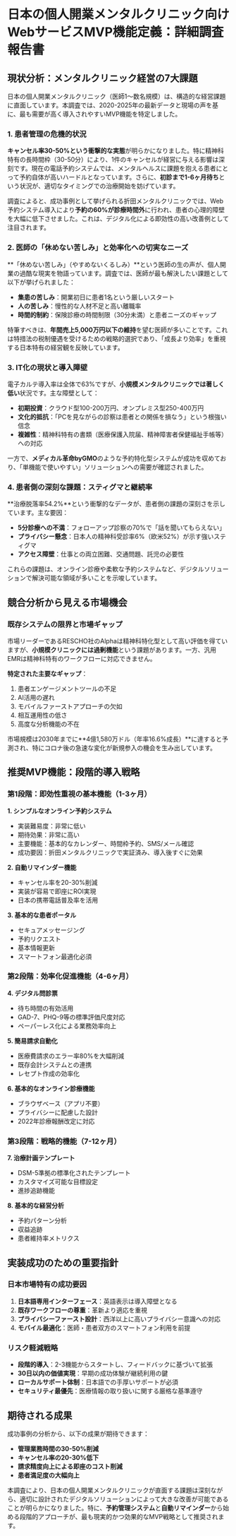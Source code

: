 # 日本の個人開業メンタルクリニック向けWebサービスMVP機能定義：詳細調査報告書

## 現状分析：メンタルクリニック経営の7大課題

日本の個人開業メンタルクリニック（医師1〜数名規模）は、構造的な経営課題に直面しています。本調査では、2020-2025年の最新データと現場の声を基に、最も需要が高く導入されやすいMVP機能を特定しました。

### 1. 患者管理の危機的状況

**キャンセル率30-50%という衝撃的な実態**が明らかになりました。特に精神科特有の長時間枠（30-50分）により、1件のキャンセルが経営に与える影響は深刻です。現在の電話予約システムでは、メンタルヘルスに課題を抱える患者にとって予約自体が高いハードルとなっています。さらに、**初診まで1-6ヶ月待ち**という状況が、適切なタイミングでの治療開始を妨げています。

調査によると、成功事例として挙げられる折田メンタルクリニックでは、Web予約システム導入により**予約の60%が診療時間外**に行われ、患者の心理的障壁を大幅に低下させました。これは、デジタル化による即効性の高い改善例として注目されます。

### 2. 医師の「休めない苦しみ」と効率化への切実なニーズ

**「休めない苦しみ」（やすめないくるしみ）**という医師の生の声が、個人開業の過酷な現実を物語っています。調査では、医師が最も解決したい課題として以下が挙げられました：

- **集患の苦しみ**：開業初日に患者1名という厳しいスタート
- **人の苦しみ**：慢性的な人材不足と高い離職率
- **時間的制約**：保険診療の時間制限（30分未満）と患者ニーズのギャップ

特筆すべきは、**年間売上5,000万円以下の維持**を望む医師が多いことです。これは特措法の税制優遇を受けるための戦略的選択であり、「成長より効率」を重視する日本特有の経営観を反映しています。

### 3. IT化の現状と導入障壁

電子カルテ導入率は全体で63%ですが、**小規模メンタルクリニックでは著しく低い**状況です。主な障壁として：

- **初期投資**：クラウド型100-200万円、オンプレミス型250-400万円
- **文化的抵抗**：「PCを見ながらの診察は患者との関係を損なう」という根強い信念
- **複雑性**：精神科特有の書類（医療保護入院届、精神障害者保健福祉手帳等）への対応

一方で、**メディカル革命byGMO**のような予約特化型システムが成功を収めており、「単機能で使いやすい」ソリューションへの需要が確認されました。

### 4. 患者側の深刻な課題：スティグマと継続率

**治療脱落率54.2%**という衝撃的なデータが、患者側の課題の深刻さを示しています。主な要因：

- **5分診療への不満**：フォローアップ診察の70%で「話を聞いてもらえない」
- **プライバシー懸念**：日本人の精神科受診率6%（欧米52%）が示す強いスティグマ
- **アクセス障壁**：仕事との両立困難、交通問題、託児の必要性

これらの課題は、オンライン診療や柔軟な予約システムなど、デジタルソリューションで解決可能な領域が多いことを示唆しています。

## 競合分析から見える市場機会

### 既存システムの限界と市場ギャップ

市場リーダーであるRESCHO社のAlphaは精神科特化型として高い評価を得ていますが、**小規模クリニックには過剰機能**という課題があります。一方、汎用EMRは精神科特有のワークフローに対応できません。

**特定された主要なギャップ**：
1. 患者エンゲージメントツールの不足
2. AI活用の遅れ
3. モバイルファーストアプローチの欠如
4. 相互運用性の低さ
5. 高度な分析機能の不在

市場規模は2030年までに**4億1,580万ドル（年率16.6%成長）**に達すると予測され、特にコロナ後の急速な変化が新規参入の機会を生み出しています。

## 推奨MVP機能：段階的導入戦略

### 第1段階：即効性重視の基本機能（1-3ヶ月）

**1. シンプルなオンライン予約システム**
- 実装難易度：非常に低い
- 期待効果：非常に高い
- 主要機能：基本的なカレンダー、時間枠予約、SMS/メール確認
- 成功要因：折田メンタルクリニックで実証済み、導入後すぐに効果

**2. 自動リマインダー機能**
- キャンセル率を20-30%削減
- 実装が容易で即座にROI実現
- 日本の携帯電話普及率を活用

**3. 基本的な患者ポータル**
- セキュアメッセージング
- 予約リクエスト
- 基本情報更新
- スマートフォン最適化必須

### 第2段階：効率化促進機能（4-6ヶ月）

**4. デジタル問診票**
- 待ち時間の有効活用
- GAD-7、PHQ-9等の標準評価尺度対応
- ペーパーレス化による業務効率向上

**5. 簡易請求自動化**
- 医療費請求のエラー率80%を大幅削減
- 既存会計システムとの連携
- レセプト作成の効率化

**6. 基本的なオンライン診療機能**
- ブラウザベース（アプリ不要）
- プライバシーに配慮した設計
- 2022年診療報酬改定に対応

### 第3段階：戦略的機能（7-12ヶ月）

**7. 治療計画テンプレート**
- DSM-5準拠の標準化されたテンプレート
- カスタマイズ可能な目標設定
- 進捗追跡機能

**8. 基本的な経営分析**
- 予約パターン分析
- 収益追跡
- 患者維持率メトリクス

## 実装成功のための重要指針

### 日本市場特有の成功要因

1. **日本語専用インターフェース**：英語表示は導入障壁となる
2. **既存ワークフローの尊重**：革新より適応を重視
3. **プライバシーファースト設計**：西洋以上に高いプライバシー意識への対応
4. **モバイル最適化**：医師・患者双方のスマートフォン利用を前提

### リスク軽減戦略

- **段階的導入**：2-3機能からスタートし、フィードバックに基づいて拡張
- **30日以内の価値実現**：早期の成功体験が継続利用の鍵
- **ローカルサポート体制**：日本語での手厚いサポートが必須
- **セキュリティ最優先**：医療情報の取り扱いに関する厳格な基準遵守

## 期待される成果

成功事例の分析から、以下の成果が期待できます：

- **管理業務時間の30-50%削減**
- **キャンセル率の20-30%低下**
- **請求精度向上による即座のコスト削減**
- **患者満足度の大幅向上**

本調査により、日本の個人開業メンタルクリニックが直面する課題は深刻ながら、適切に設計されたデジタルソリューションによって大きな改善が可能であることが明らかになりました。特に、**予約管理システム**と**自動リマインダー**から始める段階的アプローチが、最も現実的かつ効果的なMVP戦略として推奨されます。